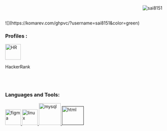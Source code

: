 <html>
<head>

</head>
<body >
<!--
**sai8151/sai8151** is a ✨ _special_ ✨ repository because its `README.md` (this file) appears on your GitHub profile.
### Hi there 👋
Here are some ideas to get you started:

- 🔭 I’m currently working on ...
- 🌱 I’m currently learning ...
- 👯 I’m looking to collaborate on ...
- 🤔 I’m looking for help with ...
- 💬 Ask me about ...
- 📫 How to reach me: ...
- 😄 Pronouns: ...
- ⚡ Fun fact: ...
<h3 align="left">Connect with me:</h3>
-->

<br>
<p align="right"> <img src="https://komarev.com/ghpvc/?username=sai8151&label=Profile%20views&color=0e75b6&style=flat" alt="sai8151"/> </p>
<br>
![](https://komarev.com/ghpvc/?username=sai8151&color=green)
<br>
<!--
<img align="right" src="https://epidotic-masts.000webhostapp.com/earthSVG.svg" width="150" height="150" style="background-color:"white"/>
-->

<h3 align="left">Profiles :</h3>

<a href="https://www.hackerrank.com/saikiranreddy812" target="_blank" rel="noreferrer"> 
<img src="https://epidotic-masts.000webhostapp.com/hackerrank-svgrepo-com.svg" alt="HR" width="50" height="50"/> </a> <p>HackerRank</p>


<br><br>
<p align="left">
  
</p>

<h3 align="left">Languages and Tools:</h3>
<p align="left"> 
<a href="https://www.figma.com/" target="_blank" rel="noreferrer"> 
<img src="https://www.vectorlogo.zone/logos/figma/figma-icon.svg" alt="figma" width="50" height="50"/> </a> 
<a href="https://www.linux.org/" target="_blank" rel="noreferrer"> 
<img src="https://epidotic-masts.000webhostapp.com/github/linux_icon.svg" alt="linux" width="50" height="50"/> </a> 
<a href="https://www.mysql.com/" target="_blank" rel="noreferrer"> 
<img src="https://epidotic-masts.000webhostapp.com/github/mysql_icon.svg" alt="mysql" width="70" height="70"/> </a>
<a href="" target="_blank" rel="noreferrer"> 
<img src="https://epidotic-masts.000webhostapp.com/github/html5_icon.svg" alt="html" width="70" height="60"/> </a>
  
</p>
</body>
</html>
